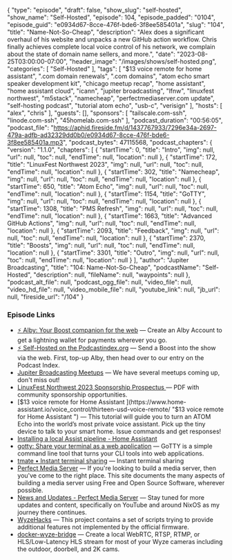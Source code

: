 {
  "type": "episode",
  "draft": false,
  "show_slug": "self-hosted",
  "show_name": "Self-Hosted",
  "episode": 104,
  "episode_padded": "0104",
  "episode_guid": "e0934d67-8cce-476f-bde6-3f8ee585401a",
  "slug": "104",
  "title": "Name-Not-So-Cheap",
  "description": "Alex does a significant overhaul of his website and unpacks a new GitHub action workflow. Chris finally achieves complete local voice control of his network, we complain about the state of domain name sellers, and more.",
  "date": "2023-08-25T03:00:00-07:00",
  "header_image": "/images/shows/self-hosted.png",
  "categories": [
    "Self-Hosted"
  ],
  "tags": [
    "$13 voice remote for home assistant",
    ".com domain renewals",
    ".com domains",
    "atom echo smart speaker development kit",
    "chicago meetup recap",
    "home assistant",
    "home assistant cloud",
    "icann",
    "jupiter broadcasting",
    "lfnw",
    "linuxfest northwest",
    "m5stack",
    "namecheap",
    "perfectmediaserver.com update",
    "self-hosting podcast",
    "tutorial atom echo",
    "usb-c",
    "verisign"
  ],
  "hosts": [
    "alex",
    "chris"
  ],
  "guests": [],
  "sponsors": [
    "tailscale.com-ssh",
    "linode.com-ssh",
    "45homelab.com-ssh"
  ],
  "podcast_duration": "00:56:05",
  "podcast_file": "https://aphid.fireside.fm/d/1437767933/7296e34a-2697-479a-adfb-ad32329dd0b0/e0934d67-8cce-476f-bde6-3f8ee585401a.mp3",
  "podcast_bytes": 47115568,
  "podcast_chapters": {
    "version": "1.1.0",
    "chapters": [
      {
        "startTime": 0,
        "title": "Intro",
        "img": null,
        "url": null,
        "toc": null,
        "endTime": null,
        "location": null
      },
      {
        "startTime": 172,
        "title": "LinuxFest Northwest 2023",
        "img": null,
        "url": null,
        "toc": null,
        "endTime": null,
        "location": null
      },
      {
        "startTime": 302,
        "title": "Namecheap",
        "img": null,
        "url": null,
        "toc": null,
        "endTime": null,
        "location": null
      },
      {
        "startTime": 650,
        "title": "Atom Echo",
        "img": null,
        "url": null,
        "toc": null,
        "endTime": null,
        "location": null
      },
      {
        "startTime": 1154,
        "title": "GoTTY",
        "img": null,
        "url": null,
        "toc": null,
        "endTime": null,
        "location": null
      },
      {
        "startTime": 1308,
        "title": "PMS Refresh",
        "img": null,
        "url": null,
        "toc": null,
        "endTime": null,
        "location": null
      },
      {
        "startTime": 1663,
        "title": "Advanced GitHub Actions",
        "img": null,
        "url": null,
        "toc": null,
        "endTime": null,
        "location": null
      },
      {
        "startTime": 2093,
        "title": "Feedback",
        "img": null,
        "url": null,
        "toc": null,
        "endTime": null,
        "location": null
      },
      {
        "startTime": 2370,
        "title": "Boosts",
        "img": null,
        "url": null,
        "toc": null,
        "endTime": null,
        "location": null
      },
      {
        "startTime": 3301,
        "title": "Outro",
        "img": null,
        "url": null,
        "toc": null,
        "endTime": null,
        "location": null
      }
    ],
    "author": "Jupiter Broadcasting",
    "title": "104: Name-Not-So-Cheap",
    "podcastName": "Self-Hosted",
    "description": null,
    "fileName": null,
    "waypoints": null
  },
  "podcast_alt_file": null,
  "podcast_ogg_file": null,
  "video_file": null,
  "video_hd_file": null,
  "video_mobile_file": null,
  "youtube_link": null,
  "jb_url": null,
  "fireside_url": "/104"
}


### Episode Links

  * [⚡ Alby: Your Boost companion for the web](https://getalby.com/ "⚡ Alby: Your Boost companion for the web") — Create an Alby Account to get a lightning wallet for payments wherever you go. 
  * [⚡ Self-Hosted on the Podcastindex.org](https://podcastindex.org/podcast/830124 "⚡ Self-Hosted on the Podcastindex.org") — Send a Boost into the show via the web. First, top-up Alby, then head over to our entry on the Podcast Index.
  * [Jupiter Broadcasting Meetups](https://www.meetup.com/jupiterbroadcasting/ "Jupiter Broadcasting Meetups") — We have several meetups coming up, don't miss out!
  * [LinuxFest Northwest 2023 Sponsorship Prospectus ](https://lfnw.org/linuxfest-northwest-2023-sponsorship-prospectus.pdf "LinuxFest Northwest 2023 Sponsorship Prospectus ") — PDF with community sponsorship opportunities. 
  * [$13 voice remote for Home Assistant ](https://www.home-assistant.io/voice_control/thirteen-usd-voice-remote/ "$13 voice remote for Home Assistant ") — This tutorial will guide you to turn an ATOM Echo into the world’s most private voice assistant. Pick up the tiny device to talk to your smart home. Issue commands and get responses!
  * [Installing a local Assist pipeline - Home Assistant](https://www.home-assistant.io/voice_control/voice_remote_local_assistant "Installing a local Assist pipeline - Home Assistant")
  * [gotty: Share your terminal as a web application](https://github.com/yudai/gotty "gotty: Share your terminal as a web application") — GoTTY is a simple command line tool that turns your CLI tools into web applications.
  * [tmate • Instant terminal sharing](https://tmate.io/ "tmate • Instant terminal sharing") — Instant terminal sharing
  * [Perfect Media Server](https://perfectmediaserver.com/ "Perfect Media Server") — If you're looking to build a media server, then you've come to the right place. This site documents the many aspects of building a media server using Free and Open Source Software, wherever possible.
  * [News and Updates - Perfect Media Server](https://perfectmediaserver.com/blog/#news-and-updates "News and Updates - Perfect Media Server") — Stay tuned for more updates and content, specifically on YouTube and around NixOS as my journey there continues.
  * [WyzeHacks](https://github.com/HclX/WyzeHacks "WyzeHacks") — This project contains a set of scripts trying to provide additional features not implemented by the official firmware. 
  * [docker-wyze-bridge](https://github.com/mrlt8/docker-wyze-bridge "docker-wyze-bridge") — Create a local WebRTC, RTSP, RTMP, or HLS/Low-Latency HLS stream for most of your Wyze cameras including the outdoor, doorbell, and 2K cams.


